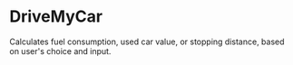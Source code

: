 # DriveMyCar
Calculates fuel consumption, used car value, or stopping distance, based on user's choice and input.
